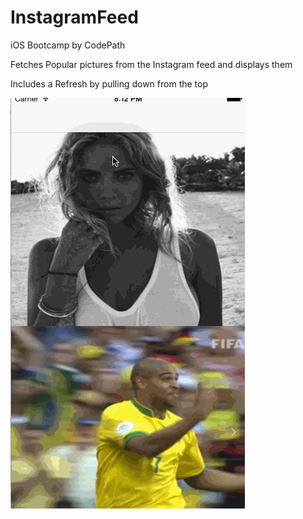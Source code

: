 # InstagramFeed
iOS Bootcamp by CodePath

Fetches Popular pictures from the Instagram feed and displays them

Includes a Refresh by pulling down from the top

![](Instagram.gif)
